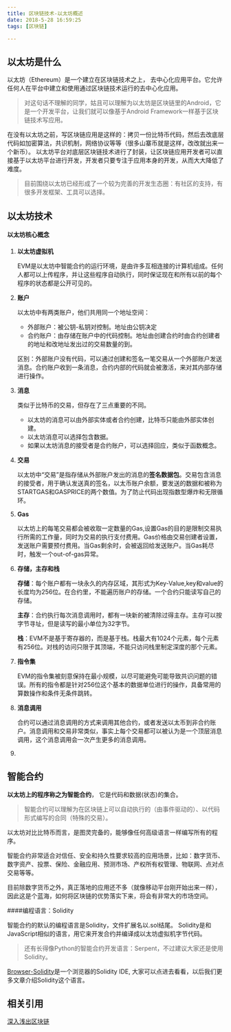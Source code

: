 ```yaml
---
title: 区块链技术-以太坊概述
date: 2018-5-28 16:59:25
tags: [区块链] 

---
```


## 以太坊是什么

以太坊（Ethereum）是一个建立在区块链技术之上， 去中心化应用平台。它允许任何人在平台中建立和使用通过区块链技术运行的去中心化应用。

<!--more-->

> 对这句话不理解的同学，姑且可以理解为以太坊是区块链里的Android，它是一个开发平台，让我们就可以像基于Android Framework一样基于区块链技术写应用。

在没有以太坊之前，写区块链应用是这样的：拷贝一份比特币代码，然后去改底层代码如加密算法，共识机制，网络协议等等（很多山寨币就是这样，改改就出来一个新币）。
以太坊平台对底层区块链技术进行了封装，让区块链应用开发者可以直接基于以太坊平台进行开发，开发者只要专注于应用本身的开发，从而大大降低了难度。

> 目前围绕以太坊已经形成了一个较为完善的开发生态圈：有社区的支持，有很多开发框架、工具可以选择。



## 以太坊技术

#### 以太坊核心概念

1. **以太坊虚拟机**

   EVM是以太坊中智能合约的运行环境，是由许多互相连接的计算机组成。任何人都可以上传程序，并让这些程序自动执行，同时保证现在和所有以前的每个程序的状态都是公开可见的。

2. **账户**

   以太坊中有两类账户，他们共用同一个地址空间：

   * 外部账户：被公钥-私钥对控制。地址由公钥决定
   * 合约账户：由存储在账户中的代码控制。地址由创建合约时由合约创建者的地址和改地址发出过的交易数量的到。

   区别：外部账户没有代码，可以通过创建和签名一笔交易从一个外部账户发送消息。合约账户收到一条消息，合约内部的代码就会被激活，来对其内部存储进行操作。

3. **消息**

   类似于比特币的交易，但存在了三点重要的不同。

   * 以太坊的消息可以由外部实体或者合约创建，比特币只能由外部实体创建。
   * 以太坊消息可以选择包含数据。
   * 如果以太坊消息的接受者是合约账户，可以选择回应，类似于函数概念。

4. **交易**

   以太坊中“交易”是指存储从外部账户发出的消息的**签名数据包**。交易包含消息的接受者，用于确认发送真的签名，以太币账户余额，要发送的数据和被称为STARTGAS和GASPRICE的两个数值。为了防止代码出现指数型爆炸和无限循环。

5. **Gas**

   以太坊上的每笔交易都会被收取一定数量的Gas,设置Gas的目的是限制交易执行所需的工作量，同时为交易的执行支付费用。Gas价格由交易创建者设置，发送账户需要预付费用。当Gas剩余时，会被返回给发送账户。当Gas耗尽时，触发一个out-of-gas异常。

6. **存储，主存和栈**

   **存储**：每个账户都有一块永久的内存区域，其形式为Key-Value,key和value的长度均为256位。在合约里，不能遍历账户的存储。一个合约只能读写自己的存储。

   **主存**：合约执行每次消息调用时，都有一块新的被清除过得主存。主存可以按字节寻址，但是读写的最小单位为32字节。

   **栈**：EVM不是基于寄存器的，而是基于栈。栈最大有1024个元素，每个元素有256位。对栈的访问只限于其顶端，不能只访问栈里制定深度的那个元素。

7. **指令集**

   EVM的指令集被刻意保持在最小规模，以尽可能避免可能导致共识问题的错误。所有的指令都是针对256位这个基本的数据单位进行的操作，具备常用的算数操作和条件无条件跳转。

8. **消息调用**

   合约可以通过消息调用的方式来调用其他合约，或者发送以太币到非合约账户。消息调用和交易非常类似，事实上每个交易都可以被认为是一个顶层消息调用，这个消息调用会一次产生更多的消息调用。

9. ​



## 智能合约

**以太坊上的程序称之为智能合约**， 它是代码和数据(状态)的集合。

> 智能合约可以理解为在区块链上可以自动执行的（由事件驱动的）、以代码形式编写的合同（特殊的交易）。

以太坊对比比特币而言，是图灵完备的，能够像任何高级语言一样编写所有的程序。

智能合约非常适合对信任、安全和持久性要求较高的应用场景，比如：数字货币、数字资产、投票、保险、金融应用、预测市场、产权所有权管理、物联网、点对点交易等等。

目前除数字货币之外，真正落地的应用还不多（就像移动平台刚开始出来一样），因此这是个蓝海，如何将区块链的优势落实下来，将会有非常大的市场空间。

####编程语言：Solidity

智能合约的默认的编程语言是Solidity，文件扩展名以.sol结尾。
Solidity是和JavaScript相似的语言，用它来开发合约并编译成以太坊虚拟机字节代码。

> 还有长得像Python的智能合约开发语言：Serpent，不过建议大家还是使用Solidity。

[Browser-Solidity](https://ethereum.github.io/browser-solidity)是一个浏览器的Solidity IDE, 大家可以点进去看看，以后我们更多文章介绍Solidity这个语言。

## 相关引用

[深入浅出区块链](https://www.cnblogs.com/tinyxiong/p/7878468.html)
